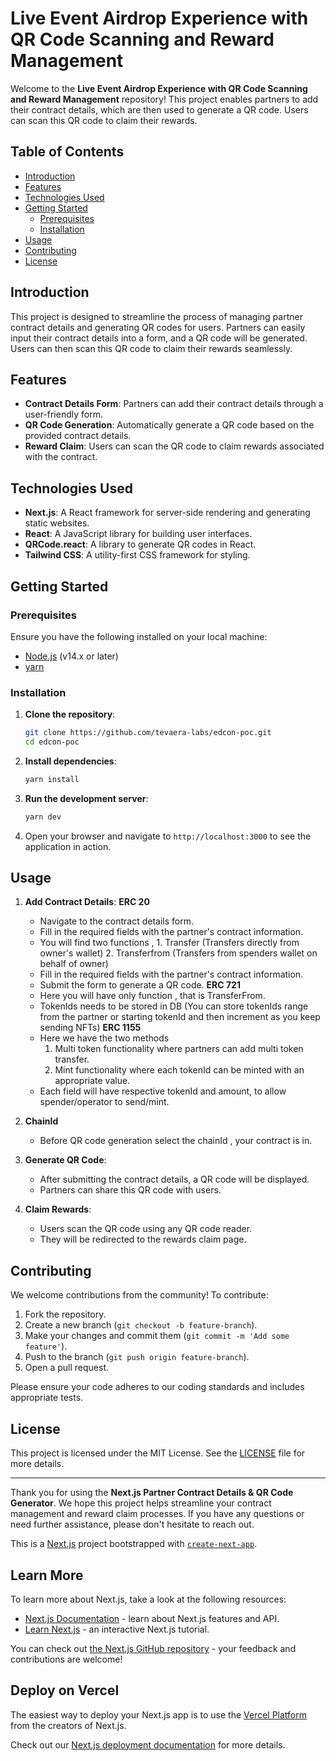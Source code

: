 # Live Event Airdrop Experience with QR Code Scanning and Reward Management 

Welcome to the **Live Event Airdrop Experience with QR Code Scanning and Reward Management** repository! This project enables partners to add their contract details, which are then used to generate a QR code. Users can scan this QR code to claim their rewards.

## Table of Contents

- [Introduction](#introduction)
- [Features](#features)
- [Technologies Used](#technologies-used)
- [Getting Started](#getting-started)
  - [Prerequisites](#prerequisites)
  - [Installation](#installation)
- [Usage](#usage)
- [Contributing](#contributing)
- [License](#license)

## Introduction

This project is designed to streamline the process of managing partner contract details and generating QR codes for users. Partners can easily input their contract details into a form, and a QR code will be generated. Users can then scan this QR code to claim their rewards seamlessly.

## Features

- **Contract Details Form**: Partners can add their contract details through a user-friendly form.
- **QR Code Generation**: Automatically generate a QR code based on the provided contract details.
- **Reward Claim**: Users can scan the QR code to claim rewards associated with the contract.

## Technologies Used

- **Next.js**: A React framework for server-side rendering and generating static websites.
- **React**: A JavaScript library for building user interfaces.
- **QRCode.react**: A library to generate QR codes in React.
- **Tailwind CSS**: A utility-first CSS framework for styling.

## Getting Started

### Prerequisites

Ensure you have the following installed on your local machine:

- [Node.js](https://nodejs.org/en/download/) (v14.x or later)
- [yarn](https://yarnpkg.com/getting-started/install)

### Installation

1. **Clone the repository**:
   ```bash
   git clone https://github.com/tevaera-labs/edcon-poc.git
   cd edcon-poc 
   ```

2. **Install dependencies**:
   ```bash
   yarn install
   ```

3. **Run the development server**:
   ```bash
   yarn dev
   ```

4. Open your browser and navigate to `http://localhost:3000` to see the application in action.

## Usage

1. **Add Contract Details**:
   **ERC 20**
      - Navigate to the contract details form.
      - Fill in the required fields with the partner's contract information.
      - You will find two functions ,
            1. Transfer (Transfers directly from owner's wallet)
            2. Transferfrom (Transfers from spenders wallet on behalf of owner)
      - Fill in the required fields with the partner's contract information.
      - Submit the form to generate a QR code.
   **ERC 721**
      - Here you will have only function , that is TransferFrom.
      - TokenIds needs to be stored in DB (You can store tokenIds range from the partner or starting tokenId and then increment as you keep sending NFTs)
   **ERC 1155**
      - Here we have the two methods 
         1. Multi token functionality where partners can add multi token transfer.
         2. Mint functionality where each tokenId can be minted with an appropriate value.
      - Each field will have respective tokenId and amount, to allow spender/operator to send/mint.

2. **ChainId**
      - Before QR code generation select the chainId , your contract is in.

3. **Generate QR Code**:
   - After submitting the contract details, a QR code will be displayed.
   - Partners can share this QR code with users.

4. **Claim Rewards**:
   - Users scan the QR code using any QR code reader.
   - They will be redirected to the rewards claim page.

## Contributing

We welcome contributions from the community! To contribute:

1. Fork the repository.
2. Create a new branch (`git checkout -b feature-branch`).
3. Make your changes and commit them (`git commit -m 'Add some feature'`).
4. Push to the branch (`git push origin feature-branch`).
5. Open a pull request.

Please ensure your code adheres to our coding standards and includes appropriate tests.

## License

This project is licensed under the MIT License. See the [LICENSE](LICENSE) file for more details.

---

Thank you for using the **Next.js Partner Contract Details & QR Code Generator**. We hope this project helps streamline your contract management and reward claim processes. If you have any questions or need further assistance, please don't hesitate to reach out. 


This is a [Next.js](https://nextjs.org/) project bootstrapped with [`create-next-app`](https://github.com/vercel/next.js/tree/canary/packages/create-next-app).

## Learn More

To learn more about Next.js, take a look at the following resources:

- [Next.js Documentation](https://nextjs.org/docs) - learn about Next.js features and API.
- [Learn Next.js](https://nextjs.org/learn) - an interactive Next.js tutorial.

You can check out [the Next.js GitHub repository](https://github.com/vercel/next.js/) - your feedback and contributions are welcome!

## Deploy on Vercel

The easiest way to deploy your Next.js app is to use the [Vercel Platform](https://vercel.com/new?utm_medium=default-template&filter=next.js&utm_source=create-next-app&utm_campaign=create-next-app-readme) from the creators of Next.js.

Check out our [Next.js deployment documentation](https://nextjs.org/docs/deployment) for more details.
